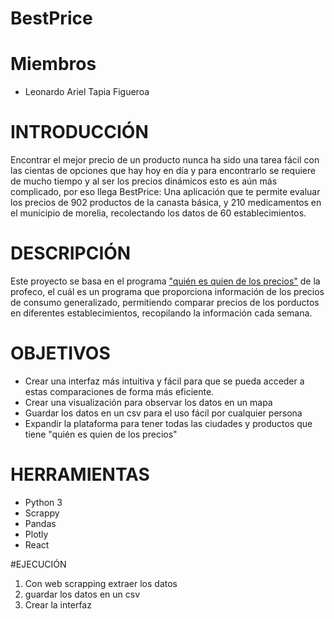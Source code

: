 # BestPrice

# Miembros
- Leonardo Ariel Tapia Figueroa

# INTRODUCCIÓN
Encontrar el mejor precio de un producto nunca ha sido una tarea fácil con las cientas de opciones que hay hoy en día y para encontrarlo se requiere de mucho tiempo y al ser los precios dinámicos esto es aún más complicado, por eso llega BestPrice: Una aplicación que te permite evaluar los precios de 902 productos de la canasta básica, y 210 medicamentos en el municipio de morelia, recolectando los datos de 60 establecimientos. 

# DESCRIPCIÓN 
Este proyecto se basa en el programa ["quién es quien de los precios"](https://www.profeco.gob.mx/precios/canasta/home.aspx?th=3)  de la profeco, el cuál es un programa que proporciona información de los precios de consumo generalizado, permitiendo comparar precios de los porductos en diferentes establecimientos, recopilando la información cada semana.

# OBJETIVOS
- Crear una interfaz más intuitiva y fácil para que se pueda acceder a estas comparaciones de forma más eficiente.
- Crear una visualización para observar los datos en un mapa
- Guardar los datos en un csv para el uso fácil por cualquier persona
- Expandir la plataforma para tener todas las ciudades y productos que tiene "quién es quien de los precios"

# HERRAMIENTAS
- Python 3
- Scrappy
- Pandas
- Plotly
- React

#EJECUCIÓN
1. Con web scrapping extraer los datos
2. guardar los datos en un csv
3. Crear la interfaz
